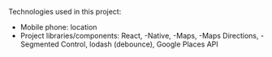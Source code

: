 Technologies used in this project:
- Mobile phone: location
- Project libraries/components: React, -Native, -Maps, -Maps Directions, -Segmented Control, lodash (debounce), Google Places API